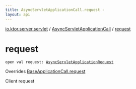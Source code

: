 ```yaml
---
title: AsyncServletApplicationCall.request - 
layout: api
---
```


<div class='api-docs-breadcrumbs'><a href="../index.html">io.ktor.server.servlet</a> / <a href="index.html">AsyncServletApplicationCall</a> / <a href="./request.html">request</a></div>

# request

<div class="signature"><code><span class="keyword">open</span> <span class="keyword">val </span><span class="identifier">request</span><span class="symbol">: </span><a href="../-async-servlet-application-request/index.html"><span class="identifier">AsyncServletApplicationRequest</span></a></code></div>

Overrides <a href="../../io.ktor.server.engine/-base-application-call/request.html">BaseApplicationCall.request</a>

Client request

